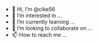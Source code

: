 - 👋 Hi, I’m @cike56
- 👀 I’m interested in ...
- 🌱 I’m currently learning ...
- 💞️ I’m looking to collaborate on ...
- 📫 How to reach me ...

<!---
纸上得来终觉浅
--->
